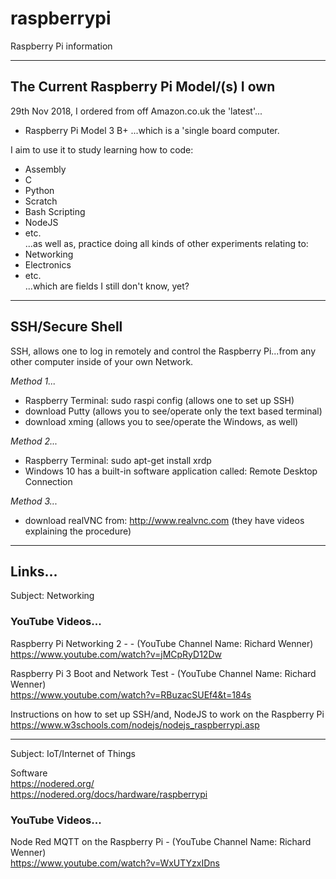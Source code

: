 # raspberrypi
Raspberry Pi information

-----

## The Current Raspberry Pi Model/(s) I own

29th Nov 2018, I ordered from off Amazon.co.uk the 'latest'...
- Raspberry Pi Model 3 B+
...which is a 'single board computer.

I aim to use it to study learning how to code: 
- Assembly
- C
- Python
- Scratch
- Bash Scripting
- NodeJS
- etc.  
...as well as, practice doing all kinds of other experiments relating to:
- Networking
- Electronics
- etc.  
...which are fields I still don't know, yet?

-----
 
## SSH/Secure Shell

SSH, allows one to log in remotely and control the Raspberry Pi...from any other computer inside of your own Network.  

*Method 1...*    
- Raspberry Terminal: sudo raspi config (allows one to set up SSH)
- download Putty (allows you to see/operate only the text based terminal)
- download xming (allows you to see/operate the Windows, as well)

*Method 2...*    
- Raspberry Terminal: sudo apt-get install xrdp
- Windows 10 has a built-in software application called: Remote Desktop Connection

*Method 3...*  
- download realVNC from: http://www.realvnc.com  (they have videos explaining the procedure)  

-----

## Links...

Subject: Networking

### YouTube Videos...
Raspberry Pi Networking 2 -  - (YouTube Channel Name: Richard Wenner)  
https://www.youtube.com/watch?v=jMCpRyD12Dw

Raspberry Pi 3 Boot and Network Test - (YouTube Channel Name: Richard Wenner)  
https://www.youtube.com/watch?v=RBuzacSUEf4&t=184s  

Instructions on how to set up SSH/and, NodeJS to work on the Raspberry Pi  
https://www.w3schools.com/nodejs/nodejs_raspberrypi.asp  

-----

Subject: IoT/Internet of Things

Software  
https://nodered.org/  
https://nodered.org/docs/hardware/raspberrypi  

### YouTube Videos...

Node Red MQTT on the Raspberry Pi - (YouTube Channel Name: Richard Wenner)   
https://www.youtube.com/watch?v=WxUTYzxIDns


